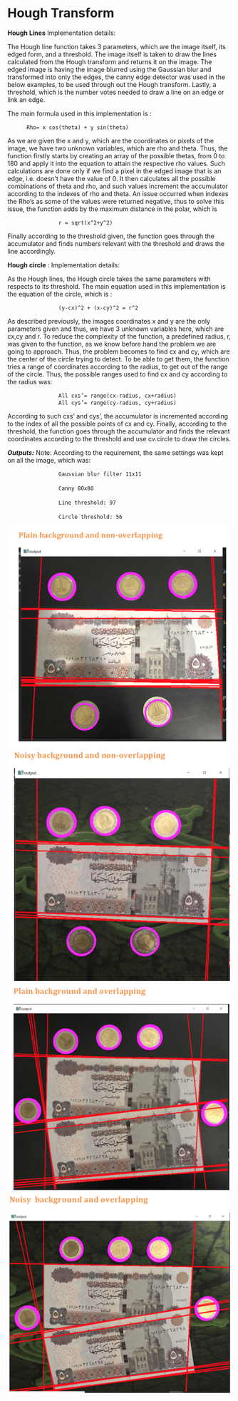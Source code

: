 # Hough Transform
**Hough Lines**
Implementation details:

The Hough line function takes 3 parameters, which are the image itself, its edged form, and a threshold. The image itself is taken to draw the lines calculated from the Hough transform and returns it on the image. 
The edged image is having the image blurred using the Gaussian blur and transformed into only the edges, the canny edge detector was used in the below examples, to be used through out the Hough transform. 
Lastly, a threshold, which is the number votes needed to draw a line on an edge or link an edge. 

The main formula used in this implementation is :

          Rho= x cos(theta) + y sin(theta)
          
As we are given the x and y, which are the coordinates or pixels of the image, we have two unknown variables, which are rho and theta. Thus, the function firstly starts by creating an array of the possible thetas, from 0 to 180 and apply it into the equation to attain the respective rho values.
Such calculations are done only if we find a pixel in the edged image that is an edge, i.e. doesn’t have the value of 0. It then calculates all the possible combinations of theta and rho, and such values increment the accumulator according to the indexes of rho and theta. An issue occurred when indexes the Rho’s as some of the values were returned negative, thus to solve this issue, the function adds by the maximum distance in the polar, which is

                    r = sqrt(x^2+y^2)

Finally according to the threshold given, the function goes through the accumulator and finds numbers relevant with the threshold and draws the line accordingly.

**Hough circle** :
Implementation details:

As the Hough lines, the Hough circle takes the same parameters with respects to its threshold. The main equation used in this implementation is the equation of the circle, which is :

                    (y-cx)^2 + (x-cy)^2 = r^2

As described previously, the images coordinates x and y are the only parameters given and thus, we have 3 unknown variables here, which are cx,cy and r. To reduce the complexity of the function, a predefined radius, r, was given to the function, as we know before hand the problem we are going to approach. Thus, the problem becomes to find cx and cy, which are the center of the circle trying to detect. To be able to get them, the function tries a range of coordinates according to the radius, to get out of the range of the circle. Thus, the possible ranges used to find cx and cy according to the radius was:

                    All cxs’= range(cx-radius, cx+radius) 
                    All cys’= range(cy-radius, cy+radius)

According to such cxs’ and cys’, the accumulator is incremented according to the index of all the possible points of cx and cy. Finally, according to the threshold, the function goes through the accumulator and finds the relevant coordinates according to the threshold and use cv.circle to draw the circles.


***Outputs:***
Note: According to the requirement, the same settings was kept on all the image, which was:

                    Gaussian blur filter 11x11 

                    Canny 80x80

                    Line threshold: 97

                    Circle threshold: 56
                    
  
![alt text](https://github.com/ahmeddibrahim/HoughTransform/blob/main/1.png)
![alt text](https://github.com/ahmeddibrahim/HoughTransform/blob/main/2.png)
![alt text](https://github.com/ahmeddibrahim/HoughTransform/blob/main/3.png)
![alt text](https://github.com/ahmeddibrahim/HoughTransform/blob/main/4.png)
                    
